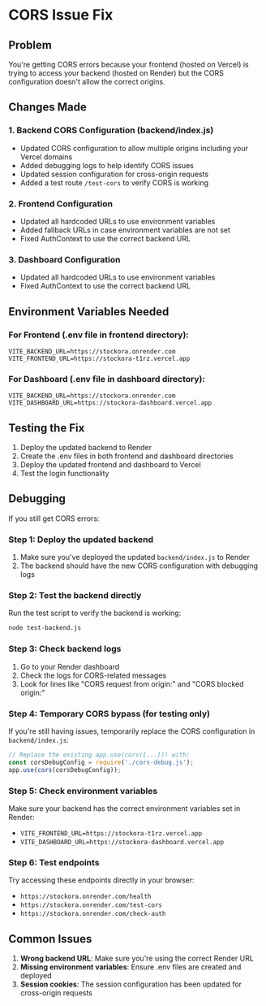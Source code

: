# CORS Issue Fix

## Problem
You're getting CORS errors because your frontend (hosted on Vercel) is trying to access your backend (hosted on Render) but the CORS configuration doesn't allow the correct origins.

## Changes Made

### 1. Backend CORS Configuration (backend/index.js)
- Updated CORS configuration to allow multiple origins including your Vercel domains
- Added debugging logs to help identify CORS issues
- Updated session configuration for cross-origin requests
- Added a test route `/test-cors` to verify CORS is working

### 2. Frontend Configuration
- Updated all hardcoded URLs to use environment variables
- Added fallback URLs in case environment variables are not set
- Fixed AuthContext to use the correct backend URL

### 3. Dashboard Configuration
- Updated all hardcoded URLs to use environment variables
- Fixed AuthContext to use the correct backend URL

## Environment Variables Needed

### For Frontend (.env file in frontend directory):
```
VITE_BACKEND_URL=https://stockora.onrender.com
VITE_FRONTEND_URL=https://stockora-t1rz.vercel.app
```

### For Dashboard (.env file in dashboard directory):
```
VITE_BACKEND_URL=https://stockora.onrender.com
VITE_DASHBOARD_URL=https://stockora-dashboard.vercel.app
```

## Testing the Fix

1. Deploy the updated backend to Render
2. Create the .env files in both frontend and dashboard directories
3. Deploy the updated frontend and dashboard to Vercel
4. Test the login functionality

## Debugging

If you still get CORS errors:

### Step 1: Deploy the updated backend
1. Make sure you've deployed the updated `backend/index.js` to Render
2. The backend should have the new CORS configuration with debugging logs

### Step 2: Test the backend directly
Run the test script to verify the backend is working:
```bash
node test-backend.js
```

### Step 3: Check backend logs
1. Go to your Render dashboard
2. Check the logs for CORS-related messages
3. Look for lines like "CORS request from origin:" and "CORS blocked origin:"

### Step 4: Temporary CORS bypass (for testing only)
If you're still having issues, temporarily replace the CORS configuration in `backend/index.js`:

```javascript
// Replace the existing app.use(cors({...})) with:
const corsDebugConfig = require('./cors-debug.js');
app.use(cors(corsDebugConfig));
```

### Step 5: Check environment variables
Make sure your backend has the correct environment variables set in Render:
- `VITE_FRONTEND_URL=https://stockora-t1rz.vercel.app`
- `VITE_DASHBOARD_URL=https://stockora-dashboard.vercel.app`

### Step 6: Test endpoints
Try accessing these endpoints directly in your browser:
- `https://stockora.onrender.com/health`
- `https://stockora.onrender.com/test-cors`
- `https://stockora.onrender.com/check-auth`

## Common Issues

1. **Wrong backend URL**: Make sure you're using the correct Render URL
2. **Missing environment variables**: Ensure .env files are created and deployed
3. **Session cookies**: The session configuration has been updated for cross-origin requests
